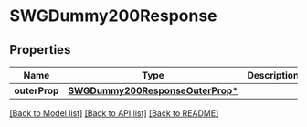 # SWGDummy200Response

## Properties
Name | Type | Description | Notes
------------ | ------------- | ------------- | -------------
**outerProp** | [**SWGDummy200ResponseOuterProp***](SWGDummy200ResponseOuterProp.md) |  | [optional] 

[[Back to Model list]](../README.md#documentation-for-models) [[Back to API list]](../README.md#documentation-for-api-endpoints) [[Back to README]](../README.md)



